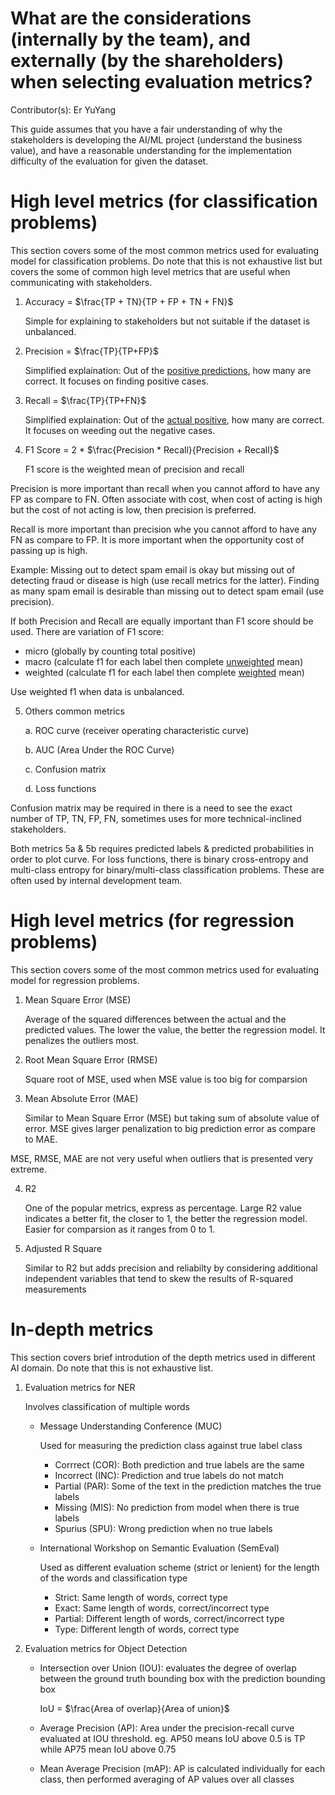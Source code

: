 # What are the considerations (internally by the team), and externally (by the shareholders) when selecting evaluation metrics?

Contributor(s): Er YuYang

This guide assumes that you have a fair understanding of why the stakeholders is developing the AI/ML project (understand the business value), and have a reasonable understanding for the implementation difficulty of the evaluation for given the dataset.


# High level metrics (for classification problems)
This section covers some of the most common metrics used for evaluating model for classification problems. Do note that this is not exhaustive list but covers the some of common high level metrics that are useful when communicating with stakeholders.

1. Accuracy = $\frac{TP + TN}{TP + FP + TN + FN}$
   
   Simple for explaining to stakeholders but not suitable if the dataset is unbalanced.

2. Precision = $\frac{TP}{TP+FP}$

   Simplified explaination: Out of the <u>positive predictions</u>, how many are correct. It focuses on finding positive cases.

3. Recall = $\frac{TP}{TP+FN}$

   Simplified explaination: Out of the <u>actual positive</u>, how many are correct. It focuses on weeding out the negative cases.

4. F1 Score = 2 * $\frac{Precision * Recall}{Precision + Recall}$
   
   F1 score is the weighted mean of precision and recall

Precision is more important than recall when you cannot afford to have any FP as compare to FN. Often associate with cost, when cost of acting is high but the cost of not acting is low, then precision is preferred.

Recall is more important than precision whe you cannot afford to have any FN as compare to FP. It is more important when the opportunity cost of passing up is high. 

Example: Missing out to detect spam email is okay but missing out of detecting fraud or disease is high (use recall metrics for the latter). Finding as many spam email is desirable than missing out to detect spam email (use precision). 

If both Precision and Recall are equally important than F1 score should be used. There are variation of F1 score: 
- micro (globally by counting total positive)
- macro (calculate f1 for each label then complete <u>unweighted</u> mean)
- weighted (calculate f1 for each label then complete <u>weighted</u> mean)

Use weighted f1 when data is unbalanced.

5. Others common metrics

    a. ROC curve (receiver operating characteristic curve) 

    b. AUC (Area Under the ROC Curve)

    c. Confusion matrix

    d. Loss functions

Confusion matrix may be required in there is a need to see the exact number of TP, TN, FP, FN, sometimes uses for more technical-inclined stakeholders. 

Both metrics 5a & 5b requires predicted labels & predicted probabilities in order to plot curve. For loss functions, there is binary cross-entropy and multi-class entropy for binary/multi-class classification problems. These are often used by internal development team.

# High level metrics (for regression problems)
This section covers some of the most common metrics used for evaluating model for regression problems. 

1. Mean Square Error (MSE)

   Average of the squared differences between the actual and the predicted values. The lower the value, the better the regression model. It penalizes the outliers most.

2. Root Mean Square Error (RMSE)
   
   Square root of MSE, used when MSE value is too big for comparsion

3. Mean Absolute Error (MAE)

   Similar to Mean Square Error (MSE) but taking sum of absolute value of error. MSE gives larger penalization to big prediction error as compare to MAE.

MSE, RMSE, MAE are not very useful when outliers that is presented very extreme.

4. R2
   
   One of the popular metrics, express as percentage. Large R2 value indicates a better fit, the closer to 1, the better the regression model. Easier for comparsion as it ranges from 0 to 1.  

5. Adjusted R Square

   Similar to R2 but adds precision and reliabilty by considering additional independent variables that tend to skew the results of R-squared measurements

# In-depth metrics
This section covers brief introdution of the depth metrics used in different AI domain. Do note that this is not exhaustive list.

1. Evaluation metrics for NER
   
   Involves classification of multiple words
   - Message Understanding Conference (MUC)
     
     Used for measuring the prediction class against true label class 
     - Corrrect (COR): Both prediction and true labels are the same
     - Incorrect (INC): Prediction and true labels do not match
     - Partial (PAR): Some of the text in the prediction matches the true labels
     - Missing (MIS): No prediction from model when there is true labels
     - Spurius (SPU): Wrong prediction when no true labels

   - International Workshop on Semantic Evaluation (SemEval)

     Used as different evaluation scheme (strict or lenient) for the length of the words and classification type  
     - Strict: Same length of words, correct type
     - Exact: Same length of words, correct/incorrect type
     - Partial: Different length of words, correct/incorrect type
     - Type: Different length of words, correct type

2. Evaluation metrics for Object Detection

   - Intersection over Union (IOU): evaluates the degree of overlap between the ground truth bounding box with the prediction bounding box

     IoU = $\frac{Area of overlap}{Area of union}$
   - Average Precision (AP): Area under the precision-recall curve evaluated at IOU threshold. eg. AP50 means IoU above 0.5 is TP while
   AP75 mean IoU above 0.75 
   - Mean Average Precision (mAP): AP is calculated individually for each class, then performed averaging of AP values over all classes
